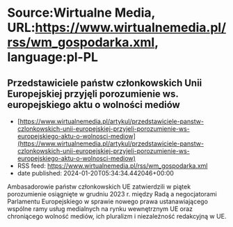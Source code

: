 # Source:Wirtualne Media, URL:https://www.wirtualnemedia.pl/rss/wm_gospodarka.xml, language:pl-PL

## Przedstawiciele państw członkowskich Unii Europejskiej przyjęli porozumienie ws. europejskiego aktu o wolności mediów
 - [https://www.wirtualnemedia.pl/artykul/przedstawiciele-panstw-czlonkowskich-unii-europejskiej-przyjeli-porozumienie-ws-europejskiego-aktu-o-wolnosci-mediow](https://www.wirtualnemedia.pl/artykul/przedstawiciele-panstw-czlonkowskich-unii-europejskiej-przyjeli-porozumienie-ws-europejskiego-aktu-o-wolnosci-mediow)
 - RSS feed: https://www.wirtualnemedia.pl/rss/wm_gospodarka.xml
 - date published: 2024-01-20T05:34:34.442046+00:00

Ambasadorowie państw członkowskich UE zatwierdzili w piątek porozumienie osiągnięte w grudniu 2023 r. między Radą a negocjatorami Parlamentu Europejskiego w sprawie nowego prawa ustanawiającego wspólne ramy usług medialnych na rynku wewnętrznym UE oraz chroniącego wolność mediów, ich pluralizm i niezależność redakcyjną w UE.

